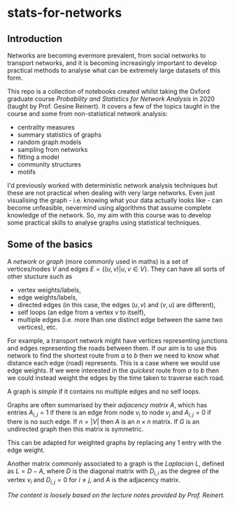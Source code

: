 # stats-for-networks

## Introduction

Networks are becoming evermore prevalent, from social networks to transport networks, and it is becoming increasingly important to develop practical methods to analyse what can be extremely large datasets of this form.

This repo is a collection of notebooks created whilst taking the Oxford graduate course *Probability and Statistics for Network Analysis* in 2020 (taught by Prof. Gesine Reinert). It covers a few of the topics taught in the course and some from non-statistical network analysis:

- centrality measures
- summary statistics of graphs
- random graph models
- sampling from networks
- fitting a model
- community structures
- motifs

I'd previously worked with deterministic network analysis techniques but these are not practical when dealing with very large networks. Even just visualising the graph - i.e. knowing what your data actually looks like - can become unfeasible, nevermind using algorithms that assume complete knowledge of the network. So, my aim with this course was to develop some practical skills to analyse graphs using statistical techniques.

## Some of the basics

A *network* or *graph* (more commonly used in maths) is a set of vertices/nodes $V$ and edges $E=\{(u,v) | u,v\in V\}$. They can have all sorts of other stucture such as

- vertex weights/labels,
- edge weights/labels,
- directed edges (in this case, the edges $(u,v)$ and $(v,u)$ are different),
- self loops (an edge from a vertex $v$ to itself), 
- multiple edges (i.e. more than one distinct edge between the same two vertices), etc.

For example, a transport network might have vertices representing junctions and edges representing the roads between them. If our aim is to use this network to find the shortest route from $a$ to $b$ then we need to know what distance each edge (road) represents. This is a case where we would use edge weights. If we were interested in the *quickest* route from $a$ to $b$ then we could instead weight the edges by the time taken to traverse each road.

A graph is *simple* if it contains no multiple edges and no self loops.

Graphs are often summarised by their *adjacency matrix $A$*, which has entries $A_{i,j}=1$ if there is an edge from node $v_i$ to node $v_j$ and $A_{i,j}=0$ if there is no such edge. If $n=|V|$ then $A$ is an $n\times n$ matrix. If $G$ is an undirected graph then this matrix is symmetric.

This can be adapted for weighted graphs by replacing any $1$ entry with the edge weight.

Another matrix commonly associated to a graph is the *Laplacian $L$*, defined as $L=D-A$, where $D$ is the diagonal matrix with $D_{i,i}$ as the degree of the vertex $v_i$ and $D_{i,j}=0$ for $i\neq j$, and $A$ is the adjacency matrix.

*The content is loosely based on the lecture notes provided by Prof. Reinert.*
